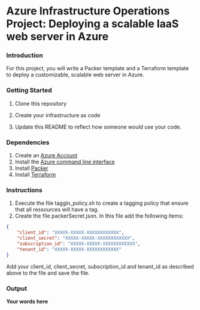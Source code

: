 # Azure Infrastructure Operations Project: Deploying a scalable IaaS web server in Azure

### Introduction
For this project, you will write a Packer template and a Terraform template to deploy a customizable, scalable web server in Azure.

### Getting Started
1. Clone this repository

2. Create your infrastructure as code

3. Update this README to reflect how someone would use your code.

### Dependencies
1. Create an [Azure Account](https://portal.azure.com) 
2. Install the [Azure command line interface](https://docs.microsoft.com/en-us/cli/azure/install-azure-cli?view=azure-cli-latest)
3. Install [Packer](https://www.packer.io/downloads)
4. Install [Terraform](https://www.terraform.io/downloads.html)

### Instructions
1. Execute the file taggin_policy.sh to create a tagging policy that ensure that all ressources will have a tag. 
2. Create the file packerSecret.json. In this file add the following items: 
```json
{
    "client_id": "XXXXX-XXXXX-XXXXXXXXXXXX",
    "client_secret": "XXXXX-XXXXX-XXXXXXXXXXXX",
    "subscription_id": "XXXXX-XXXXX-XXXXXXXXXXXX",
    "tenant_id": "XXXXX-XXXXX-XXXXXXXXXXXX"
}
```
Add your client_id, client_secret, subscription_id and tenant_id as described above to the file and save the file. 

### Output
**Your words here**


